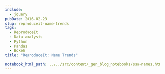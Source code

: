 ```yaml
---
include:
  - jquery
pubDate: 2016-02-23
slug: reproduceit-name-trends
tags:
  - ReproduceIt
  - Data analysis
  - Python
  - Pandas
  - Bokeh
title: "ReproduceIt: Name Trends"

notebook_html_path: ../../src/content/_gen_blog_notebooks/ssn-names.html
---
```

